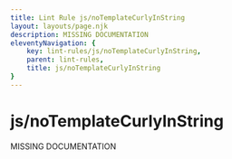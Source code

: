 ```yaml
---
title: Lint Rule js/noTemplateCurlyInString
layout: layouts/page.njk
description: MISSING DOCUMENTATION
eleventyNavigation: {
	key: lint-rules/js/noTemplateCurlyInString,
	parent: lint-rules,
	title: js/noTemplateCurlyInString
}
---
```


# js/noTemplateCurlyInString

MISSING DOCUMENTATION
